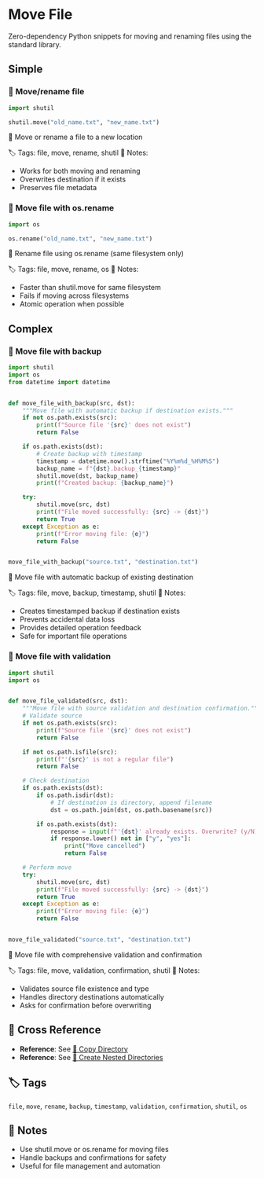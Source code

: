 # Move File

Zero-dependency Python snippets for moving and renaming files using the standard library.

## Simple

### 🧩 Move/rename file

```python
import shutil

shutil.move("old_name.txt", "new_name.txt")
```

📂 Move or rename a file to a new location

🏷️ Tags: file, move, rename, shutil
📝 Notes:
- Works for both moving and renaming
- Overwrites destination if it exists
- Preserves file metadata

### 🧩 Move file with os.rename

```python
import os

os.rename("old_name.txt", "new_name.txt")
```

📂 Rename file using os.rename (same filesystem only)

🏷️ Tags: file, move, rename, os
📝 Notes:
- Faster than shutil.move for same filesystem
- Fails if moving across filesystems
- Atomic operation when possible

## Complex

### 🧩 Move file with backup

```python
import shutil
import os
from datetime import datetime


def move_file_with_backup(src, dst):
    """Move file with automatic backup if destination exists."""
    if not os.path.exists(src):
        print(f"Source file '{src}' does not exist")
        return False

    if os.path.exists(dst):
        # Create backup with timestamp
        timestamp = datetime.now().strftime("%Y%m%d_%H%M%S")
        backup_name = f"{dst}.backup_{timestamp}"
        shutil.move(dst, backup_name)
        print(f"Created backup: {backup_name}")

    try:
        shutil.move(src, dst)
        print(f"File moved successfully: {src} -> {dst}")
        return True
    except Exception as e:
        print(f"Error moving file: {e}")
        return False


move_file_with_backup("source.txt", "destination.txt")
```

📂 Move file with automatic backup of existing destination

🏷️ Tags: file, move, backup, timestamp, shutil
📝 Notes:
- Creates timestamped backup if destination exists
- Prevents accidental data loss
- Provides detailed operation feedback
- Safe for important file operations

### 🧩 Move file with validation

```python
import shutil
import os


def move_file_validated(src, dst):
    """Move file with source validation and destination confirmation."""
    # Validate source
    if not os.path.exists(src):
        print(f"Source file '{src}' does not exist")
        return False

    if not os.path.isfile(src):
        print(f"'{src}' is not a regular file")
        return False

    # Check destination
    if os.path.exists(dst):
        if os.path.isdir(dst):
            # If destination is directory, append filename
            dst = os.path.join(dst, os.path.basename(src))

        if os.path.exists(dst):
            response = input(f"'{dst}' already exists. Overwrite? (y/N): ")
            if response.lower() not in ["y", "yes"]:
                print("Move cancelled")
                return False

    # Perform move
    try:
        shutil.move(src, dst)
        print(f"File moved successfully: {src} -> {dst}")
        return True
    except Exception as e:
        print(f"Error moving file: {e}")
        return False


move_file_validated("source.txt", "destination.txt")
```

📂 Move file with comprehensive validation and confirmation

🏷️ Tags: file, move, validation, confirmation, shutil
📝 Notes:
- Validates source file existence and type
- Handles directory destinations automatically
- Asks for confirmation before overwriting

## 🔗 Cross Reference

- **Reference**: See [📂 Copy Directory](copy_directory.md)
- **Reference**: See [📂 Create Nested Directories](create_nested_directories.md)

## 🏷️ Tags

`file`, `move`, `rename`, `backup`, `timestamp`, `validation`, `confirmation`, `shutil`, `os`

## 📝 Notes
- Use shutil.move or os.rename for moving files
- Handle backups and confirmations for safety
- Useful for file management and automation
